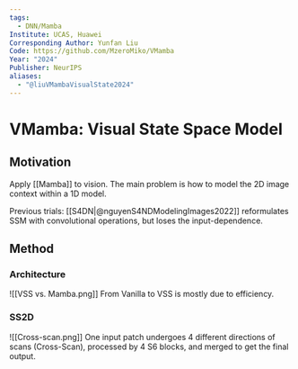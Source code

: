 ```yaml
---
tags:
  - DNN/Mamba
Institute: UCAS, Huawei
Corresponding Author: Yunfan Liu
Code: https://github.com/MzeroMiko/VMamba
Year: "2024"
Publisher: NeurIPS
aliases:
  - "@liuVMambaVisualState2024"
---
```

# VMamba: Visual State Space Model
## Motivation
Apply [[Mamba]] to vision. 
The main problem is how to model the 2D image context within a 1D model.

Previous trials: [[S4DN|@nguyenS4NDModelingImages2022]] reformulates SSM with convolutional operations, but loses the input-dependence.
## Method
### Architecture
![[VSS vs. Mamba.png]]
From Vanilla to VSS is mostly due to efficiency.
### SS2D
![[Cross-scan.png]]
One input patch undergoes 4 different directions of scans (Cross-Scan), processed by 4 S6 blocks, and merged to get the final output.